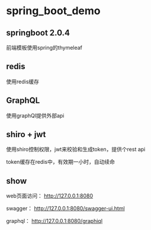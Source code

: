 # spring_boot_demo

## springboot 2.0.4
前端模板使用spring的thymeleaf

## redis
使用redis缓存

## GraphQL
使用graphQl提供外部api

## shiro + jwt
使用shiro控制权限，jwt来校验和生成token，提供个rest api

token缓存在redis中，有效期一小时，自动续命

## show
web页面访问： http://127.0.0.1:8080

swagger： http://127.0.0.1:8080/swagger-ui.html

graphql： http://127.0.0.1:8080/graphiql